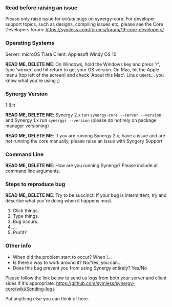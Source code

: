 ### Read before raising an issue ###
Please only raise issue for *actual* bugs on synergy-core. For developer support topics, such as designs, compiling issues etc, please see the Core Developers forum: https://symless.com/forums/forum/19-core-developers/

### Operating Systems ###

Server: microOS Tiara
Client: Applesoft Windy OS 10

**READ ME, DELETE ME**: On Windows, hold the Windows key and press 'r', type 'winver' and hit return to get your OS version. On Mac, hit the Apple menu (top left of the screen) and check 'About this Mac'. Linux users... you know what you're using ;)

### Synergy Version ###

1.8.π

**READ ME, DELETE ME**: Synergy 2.x run `synergy-core --server --version` and Synergy 1.x run `synergys --version` (please do not rely on package manager versioning)

**READ ME, DELETE ME**: If you are running Synergy 2.x, have a issue and are *not* running the core manually, please raise an issue with Syngery Support

### Command Line ###

**READ ME, DELETE ME**: How are you running Synergy? Please include all command line arguments.


### Steps to reproduce bug ###

**READ ME, DELETE ME**: Try to be succinct. If your bug is intermittent, try and describe what you're doing when it happens most.

1. Click things.
2. Type things.
3. Bug occurs.
4. ... 
5. Profit?

### Other info ###

* When did the problem start to occur? When I...
* Is there a way to work around it? No/Yes, you can...
* Does this bug prevent you from using Synergy entirely? Yes/No

Please follow the link below to send us logs from both your server and client sides if it's appropriate. https://github.com/symless/synergy-core/wiki/Sending-logs

Put anything else you can think of here.
